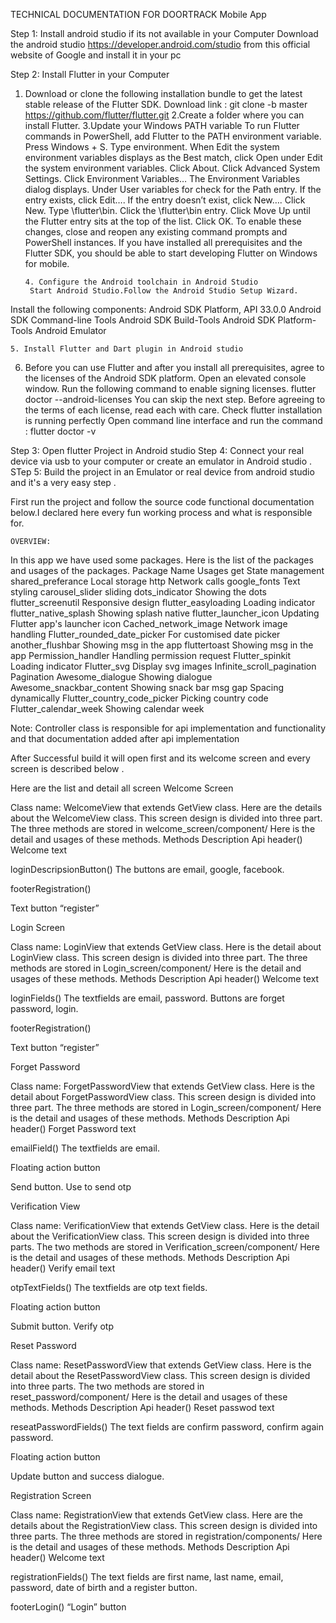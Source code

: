 TECHNICAL DOCUMENTATION FOR
DOORTRACK
Mobile App

Step 1: Install android studio if its not available in your Computer
Download the android studio https://developer.android.com/studio from this official website of Google and install it in your pc 

Step 2: Install Flutter in your Computer
1. Download or clone the following installation bundle to get the latest stable release           of the Flutter SDK.
           Download link :  git clone -b master https://github.com/flutter/flutter.git
2.Create a folder where you can install Flutter.
3.Update your Windows PATH variable
To run Flutter commands in PowerShell, add Flutter to the PATH environment variable.
Press Windows + S.
Type environment.
When Edit the system environment variables displays as the Best match, click Open under Edit the system environment variables.
Click About.
Click Advanced System Settings.
Click Environment Variables…
The Environment Variables dialog displays.
Under User variables for <user> check for the Path entry.
If the entry exists, click Edit….
If the entry doesn’t exist, click New….
Click New.
Type <install-directory>\flutter\bin.
Click the <install-directory>\flutter\bin entry.
Click Move Up until the Flutter entry sits at the top of the list.
Click OK.
To enable these changes, close and reopen any existing command prompts and PowerShell instances.
If you have installed all prerequisites and the Flutter SDK, you should be able to start developing Flutter on Windows for mobile.
          
       4. Configure the Android toolchain in Android Studio
        Start Android Studio.Follow the Android Studio Setup Wizard.
Install the following components:
Android SDK Platform, API 33.0.0
Android SDK Command-line Tools
Android SDK Build-Tools
Android SDK Platform-Tools
Android Emulator

    5. Install Flutter and Dart plugin in Android studio	


6. Before you can use Flutter and after you install all prerequisites, agree to the licenses of the Android SDK platform.
Open an elevated console window.
Run the following command to enable signing licenses.
 flutter doctor --android-licenses
You can skip the next step.
Before agreeing to the terms of each license, read each with care.
Check flutter installation is running perfectly
Open command line interface and run the command : flutter doctor -v





Step 3: Open flutter  Project in Android studio 
Step 4: Connect your real device via usb to your computer or create an emulator in Android studio . 
STep 5: Build the project in an Emulator or real device from android studio and it's a very easy step .
      
	

First run the project and follow the source code functional documentation below.I declared here every fun working process and what is responsible for.

	OVERVIEW:
In this app we have used some packages. Here is the list of the packages and usages of the packages.
Package Name
Usages
get
State management
shared_preferance
Local storage
http
Network calls
google_fonts
Text styling
carousel_slider
sliding
dots_indicator
Showing the dots
flutter_screenutil
Responsive design
flutter_easyloading
Loading indicator
flutter_native_splash
Showing splash native
flutter_launcher_icon
Updating Flutter app's launcher icon
Cached_network_image
Network image handling
Flutter_rounded_date_picker
For customised date picker
another_flushbar
Showing msg in the app
fluttertoast
Showing msg in the app
Permission_handler
Handling permission request
Flutter_spinkit
Loading indicator
Flutter_svg
Display svg images
Infinite_scroll_pagination
Pagination 
Awesome_dialogue
Showing dialogue
Awesome_snackbar_content
Showing snack bar msg
gap
Spacing dynamically
Flutter_country_code_picker
Picking country code
Flutter_calendar_week
Showing calendar week

Note: Controller class is responsible for api implementation and functionality and that documentation added after api implementation

After Successful build it will open first and its welcome screen and every screen is described below . 

Here are the list and detail all screen
Welcome Screen

Class name: WelcomeView that extends GetView<WelcomeController> class. 
Here are the details about the WelcomeView class. This screen design is divided into three part. The three methods are stored in welcome_screen/component/
Here is the detail and usages of these methods.
Methods
Description
Api
header()
Welcome text


loginDescripsionButton()
The buttons are email, google, facebook.


footerRegistration()


Text button “register”



Login Screen


Class name: LoginView that extends GetView<LoginController> class. 
Here is the detail about LoginView class. This screen design is divided into three part. The three methods are stored in Login_screen/component/
Here is the detail and usages of these methods.
Methods
Description
Api
header()
Welcome text


loginFields()
The textfields are email, password. Buttons are forget password, login.


footerRegistration()


Text button “register”




Forget Password

Class name: ForgetPasswordView that extends GetView<ForgetPasswordController> class. 
Here is the detail about ForgetPasswordView class. This screen design is divided into three part. The three methods are stored in Login_screen/component/
Here is the detail and usages of these methods.
Methods
Description
Api
header()
Forget Password text


emailField()
The textfields are email.


Floating action button


Send button. Use to send otp




Verification View










Class name: VerificationView that extends GetView<VerificationController> class. 
Here is the detail about the VerificationView class. This screen design is divided into three parts. The two methods are stored in Verification_screen/component/
Here is the detail and usages of these methods.
Methods
Description
Api
header()
Verify email text


otpTextFields()
The textfields are otp text fields.


Floating action button


Submit button. Verify otp




Reset Password

Class name: ResetPasswordView that extends GetView<ResetPasswordController> class. 
Here is the detail about the ResetPasswordView class. This screen design is divided into three parts. The two methods are stored in reset_password/component/
Here is the detail and usages of these methods.
Methods
Description
Api
header()
Reset passwod text


reseatPasswordFields()
The text fields are confirm password, confirm again password.


Floating action button


Update button and success dialogue.




Registration Screen

Class name: RegistrationView that extends GetView<RegistrationController> class. 
Here are the details about the RegistrationView class. This screen design is divided into three parts. The three methods are stored in registration/components/
Here is the detail and usages of these methods.
Methods
Description
Api
header()
Welcome text


registrationFields()
The text fields are first name, last name, email, password, date of birth and a register button.


footerLogin()
“Login” button






